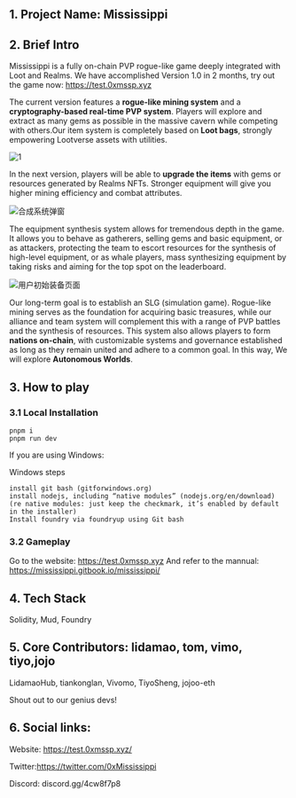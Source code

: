 
## 1. Project Name: Mississippi
## 2. Brief Intro
Mississippi is a fully on-chain PVP rogue-like game deeply integrated with Loot and Realms. We have accomplished Version 1.0 in 2 months, try out the game now: https://test.0xmssp.xyz

The current version features a **rogue-like mining system** and a **cryptography-based real-time PVP system**. Players will explore and extract as many gems as possible in the massive cavern while competing with others.Our item system is completely based on **Loot bags**, strongly empowering Lootverse assets with utilities.  

![1](https://hackmd.io/_uploads/S1rAUFHHa.png)


In the next version, players will be able to **upgrade the items** with gems or resources generated by Realms NFTs. Stronger equipment will give you higher mining efficiency and combat attributes.  

![合成系统弹窗](https://hackmd.io/_uploads/HygbPtSrp.png)


The equipment synthesis system allows for tremendous depth in the game. It allows you to behave as gatherers, selling gems and basic equipment, or as attackers, protecting the team to escort resources for the synthesis of high-level equipment, or as whale players, mass synthesizing equipment by taking risks and aiming for the top spot on the leaderboard.


![用户初始装备页面](https://hackmd.io/_uploads/rJJjR6UHa.png)


Our long-term goal is to establish an SLG (simulation game). Rogue-like mining serves as the foundation for acquiring basic treasures, while our alliance and team system will complement this with a range of PVP battles and the synthesis of resources. This system also allows players to form **nations on-chain**, with customizable systems and governance established as long as they remain united and adhere to a common goal. In this way, We will explore **Autonomous Worlds**. 


## 3. How to play
### 3.1 Local Installation

```text
pnpm i
pnpm run dev
```

If you are using Windows:

Windows steps
```text
install git bash (gitforwindows.org)
install nodejs, including “native modules” (nodejs.org/en/download) (re native modules: just keep the checkmark, it’s enabled by default in the installer)
Install foundry via foundryup using Git bash
```
### 3.2 Gameplay
Go to the website: https://test.0xmssp.xyz 
And refer to the mannual: https://mississippi.gitbook.io/mississippi/


## 4. Tech Stack
Solidity, Mud, Foundry

## 5. Core Contributors: lidamao, tom, vimo, tiyo,jojo
LidamaoHub, tiankonglan, Vivomo, TiyoSheng, jojoo-eth

Shout out to our genius devs!

## 6. Social links:
Website: https://test.0xmssp.xyz/

Twitter:https://twitter.com/0xMississippi

Discord: discord.gg/4cw8f7p8
